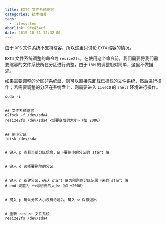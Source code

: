 ```yaml
---
title: EXT4 文件系统缩容
categories: 技术相关
tags:
  - filesystem
abbrlink: 9fe434cf
date: 2019-10-31 12:32:00
---
```

由于 `XFS` 文件系统不支持缩容，所以这里只讨论 `EXT4` 缩容的情况。

`EXT4` 文件系统调整的命令为 `resize2fs`，在使用这个命令前，我们需要将我们需要缩容的文件系统所在分区进行调整，由于 `LVM` 的调整相对简单，这里不做描述。

如果需要调整的分区非系统盘，则可以直接先卸载已挂载的文件系统，然后进行操作；若需要调整的分区在系统盘上，则需要进入 `LiveCD` 的 `shell` 环境进行操作。

```shell
sudo -i
 
 
## 文件系统缩容
e2fsck -f /dev/sda4
resize2fs /dev/sda4 <想要变成的大小>（如 200G）
 
 
## 缩小分区
fdisk /dev/sda
 
 
# 键入 p 查看当前分区信息，记下要缩小的分区的 start 值
 
 
# 键入 d 选择要删除的分区
 
 
# 键入 n 新建分区，确认 start 值为刚刚原分区记录下来的 start 值
# end 设置为 +<你想要的大小>（如 +200G）
 
 
# 键入 p 确认分区大小没有问题后，键入 w 保存退出
 
 
# 重新 resize 文件系统
resize2fs /dev/sda4
```
